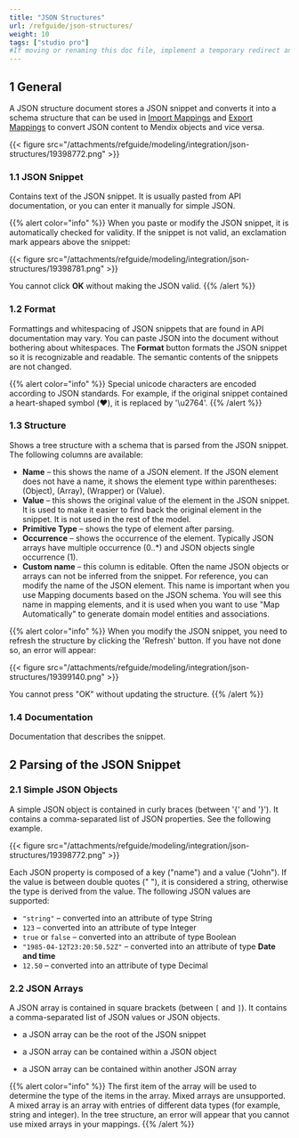 ```yaml
---
title: "JSON Structures"
url: /refguide/json-structures/
weight: 10
tags: ["studio pro"]
#If moving or renaming this doc file, implement a temporary redirect and let the respective team know they should update the URL in the product. See Mapping to Products for more details.
---
```


## 1 General

A JSON structure document stores a JSON snippet and converts it into a schema structure that can be used in [Import Mappings](/refguide/import-mappings/) and [Export Mappings](/refguide/export-mappings/) to convert JSON content to Mendix objects and vice versa. 

{{< figure src="/attachments/refguide/modeling/integration/json-structures/19398772.png" >}}

### 1.1 JSON Snippet

Contains text of the JSON snippet. It is usually pasted from API documentation, or you can enter it manually for simple JSON.

{{% alert color="info" %}}
When you paste or modify the JSON snippet, it is automatically checked for validity. If the snippet is not valid, an exclamation mark appears above the snippet:

{{< figure src="/attachments/refguide/modeling/integration/json-structures/19398781.png" >}}

You cannot click **OK** without making the JSON valid.
{{% /alert %}}

### 1.2 Format

Formattings and whitespacing of JSON snippets that are found in API documentation may vary. You can paste JSON into the document without bothering about whitespaces. The **Format** button formats the JSON snippet so it is recognizable and readable. The semantic contents of the snippets are not changed.

{{% alert color="info" %}}
Special unicode characters are encoded according to JSON standards. For example, if the original snippet contained a heart-shaped symbol (❤️), it is replaced by '\u2764'.
{{% /alert %}}

### 1.3 Structure

Shows a tree structure with a schema that is parsed from the JSON snippet. The following columns are available:

* **Name** – this shows the name of a JSON element. If the JSON element does not have a name, it shows the element type within parentheses: (Object), (Array), (Wrapper) or (Value).
* **Value** – this shows the original value of the element in the JSON snippet. It is used to make it easier to find back the original element in the snippet. It is not used in the rest of the model.
* **Primitive Type** – shows the type of element after parsing.
* **Occurrence** – shows the occurrence of the element. Typically JSON arrays have multiple occurrence (0..*) and JSON objects single occurrence (1).
* **Custom name** – this column is editable. Often the name JSON objects or arrays can not be inferred from the snippet. For reference, you can modify the name of the JSON element. This name is important when you use Mapping documents based on the JSON schema. You will see this name in mapping elements, and it is used when you want to use "Map Automatically" to generate domain model entities and associations.

{{% alert color="info" %}}
When you modify the JSON snippet, you need to refresh the structure by clicking the 'Refresh' button. If you have not done so, an error will appear:

{{< figure src="/attachments/refguide/modeling/integration/json-structures/19399140.png" >}}

You cannot press "OK" without updating the structure.
{{% /alert %}}

### 1.4 Documentation

Documentation that describes the snippet.

## 2 Parsing of the JSON Snippet

### 2.1 Simple JSON Objects

A simple JSON object is contained in curly braces (between '{' and '}'). It contains a comma-separated list of JSON properties. See the following example.

{{< figure src="/attachments/refguide/modeling/integration/json-structures/19398772.png" >}}

Each JSON property is composed of a key ("name") and a value ("John"). If the value is between double quotes ("  "), it is considered a string, otherwise the type is derived from the value. The following JSON values are supported:

* `"string"` – converted into an attribute of type String
* `123` – converted into an attribute of type Integer
* `true` or `false` – converted into an attribute of type Boolean
* `"1985-04-12T23:20:50.52Z"` – converted into an attribute of type **Date and time**
* `12.50` – converted into an attribute of type Decimal

### 2.2 JSON Arrays

A JSON array is contained in square brackets (between `[` and `]`). It contains a comma-separated list of JSON values or JSON objects.

* a JSON array can be the root of the JSON snippet

* a JSON array can be contained within a JSON object

* a JSON array can be contained within another JSON array

{{% alert color="info" %}}
The first item of the array will be used to determine the type of the items in the array. Mixed arrays are unsupported. A mixed array is an array with entries of different data types (for example, string and integer). In the tree structure, an error will appear that you cannot use mixed arrays in your mappings.
{{% /alert %}}
